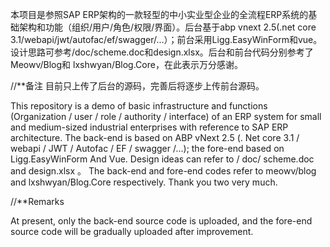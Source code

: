 本项目是参照SAP ERP架构的一款轻型的中小实业型企业的全流程ERP系统的基础架构和功能（组织/用户/角色/权限/界面）。后台基于abp vnext 2.5(.net core 3.1/webapi/jwt/autofac/ef/swagger/...）；前台采用Ligg.EasyWinForm和vue。设计思路可参考/doc/scheme.doc和design.xlsx。后台和前台代码分别参考了 Meowv/Blog和 lxshwyan/Blog.Core，在此表示万分感谢。

//**备注
目前只上传了后台的源码，完善后将逐步上传前台源码。




This repository is a demo of basic infrastructure and functions (Organization / user / role / authority / interface) of an ERP system for small and medium-sized industrial enterprises with reference to SAP ERP architecture. The back-end is based on ABP vNext 2.5 (. Net core 3.1 / webapi / JWT / Autofac / EF / swagger /...); the fore-end based on Ligg.EasyWinForm And Vue. Design ideas can refer to / doc/ scheme.doc and design.xlsx 。 The back-end and fore-end codes refer to meowv/blog and lxshwyan/Blog.Core respectively. Thank you two very much.

//**Remarks

At present, only the back-end source code is uploaded, and the fore-end source code will be gradually uploaded after improvement.
